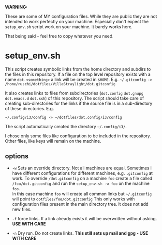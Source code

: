 
**WARNING:**

These are some of MY configuration files. While they are public they are not
intended to work perfectly on your machine. Especially don't expect the
``setup_env.sh`` script work on your machine. It barely works here.

That being said - feel free to copy whatever you need.

# setup_env.sh

This script creates symbolic links from the home directory and subdirs to the
files in this repository. If a file on the top level repository exists with a
name `dot.<something>` a link will be created in ``$HOME``.
E.g.
``~/.gitconfig -> /home/ruschi/dotfiles/VillaStraylight/dot.gitconfig``

It also creates links to files from subdirectories (``dot.config`` ``dot.gnupg``
``dot.emacs.d`` ``dot.ssh``) of this repository.  The script should take care of
creating sub-directories for the links if the source file is in a sub-directory
of these directories.
E.g.
```
~/.config/i3/config -> ~/dotfiles/dot.config/i3/config
```
The script automatically created the directory ``~/.config/i3/``.

I chose only some files like configuration to be included in the
repository. Other files, like keys will remain on the machine.

## options

*  ``-w`` Sets an override directory. Not all machines are equal. Sometimes I
   have different configurations for different machines, e.g. ``.gitconfig`` at
   work. To override ``/dot.gitconfig`` on a machine ``foo`` create a file
   called ``/foo/dot.gitconfig`` and run the ``setup_env.sh -w foo`` on the
   machine ``foo``.\
   In this case machine ``foo`` will create all common links but
   ``~/.gitconfig`` will point to ``dotfiles/foo/dot.gitconfig`` This only works
   with configuration files present in the main directory tree. It does not add
   new files.

*  ``-f`` force links. If a link already exists it will be overwritten without
   asking. **USE WITH CARE**

*  ``-n`` Dry run. Do not create links. **This still sets up mail and gpg - USE
   WITH CARE**
